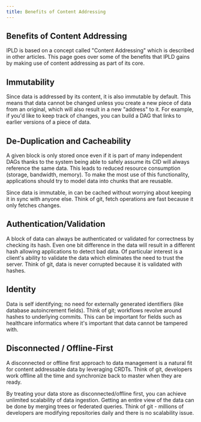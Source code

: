 ```yaml
---
title: Benefits of Content Addressing
---
```


Benefits of Content Addressing
------------------------------

IPLD is based on a concept called "Content Addressing" which is described in other articles.
This page goes over some of the benefits that IPLD gains by making use of content addressing as part of its core.

## Immutability

Since data is addressed by its content, it is also immutable by default.
This means that data cannot be changed unless you create a new piece of data from an original, which will also result in a new "address" to it.
For example, if you'd like to keep track of changes, you can build a DAG that links to earlier versions of a piece of data.

## De-Duplication and Cacheability

A given block is only stored once even if it is part of many independent DAGs thanks to the system being able to safely assume its CID will always reference the same data.
This leads to reduced resource consumption (storage, bandwidth, memory).
To make the most use of this functionality, applications should try to model data into chunks that are reusable.

Since data is immutable, in can be cached without worrying about keeping it in sync with anyone else.
Think of git, fetch operations are fast because it only fetches changes.

## Authentication/Validation

A block of data can always be authenticated or validated for correctness by checking its hash.
Even one bit difference in the data will result in a different hash allowing applications to detect bad data.
Of particular interest is a client's ability to validate the data which eliminates the need to trust the server.
Think of git, data is never corrupted because it is validated with hashes.

## Identity

Data is self identifying; no need for externally generated identifiers (like database autoincrement fields).
Think of git; workflows revolve around hashes to underlying commits.
This can be important for fields such as healthcare informatics where it's important that data cannot be tampered with.

## Disconnected / Offline-First

A disconnected or offline first approach to data management is a natural fit for content addressable data by leveraging CRDTs.
Think of git, developers work offline all the time and synchronize back to master when they are ready.

By treating your data store as disconnected/offline first, you can achieve unlimited scalability of data ingestion.
Getting an entire view of the data can be done by merging trees or federated queries.
Think of git - millions of developers are modifying repositories daily and there is no scalability issue.

